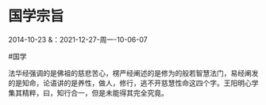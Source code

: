 # 国学宗旨

2014-10-23
&：2021-12-27-周一-10-06-07

#国学

法华经强调的是佛祖的慈悲苦心，楞严经阐述的是修为的般若智慧法门，易经阐发的是知命，论语讲的是养性，做人，修行，逃不开慈慧性命这四个字。王阳明心学集其精粹，曰，知行合一，但是未能得其完全究竟。